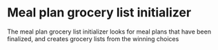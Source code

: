 # Meal plan grocery list initializer

The meal plan grocery list initializer looks for meal plans that have been finalized, and creates grocery lists from the winning choices
